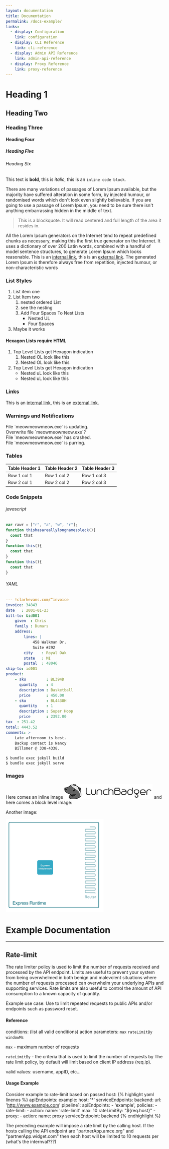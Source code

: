 ```yaml
---
layout: documentation
title: Documentation
permalink: /docs-example/
links:
  - display: Configuration
    link: configuration
  - display: CLI Reference
    link: cli-reference
  - display: Admin API Reference
    link: admin-api-reference
  - display: Proxy Reference
    link: proxy-reference
---
```

# Heading 1
## Heading Two
### Heading Three
#### Heading Four
##### Heading Five
###### Heading Six

This text is **bold**, this is *italic*, this is an `inline code block`.

There are many variations of passages of Lorem Ipsum available, but the majority have suffered alteration in some form, by injected humour, or randomised words which don't look even slightly believable. If you are going to use a passage of Lorem Ipsum, you need to be sure there isn't anything embarrassing hidden in the middle of text.

> This is a blockquote. It will read centered and full length of the area it resides in.

All the Lorem Ipsum generators on the Internet tend to repeat predefined chunks as necessary, making this the first true generator on the Internet. It uses a dictionary of over 200 Latin words, combined with a handful of model sentence structures, to generate Lorem Ipsum which looks reasonable. This is an [internal link](#error-code-definitions), this is an [external link](http://google.com). The generated Lorem Ipsum is therefore always free from repetition, injected humour, or non-characteristic words

### List Styles

1. List item one
2. List Item two
    1. nested ordered List
    2. see the nesting
    3. Add Four Spaces To Nest Lists
        - Nested UL
        - Four Spaces
3. Maybe it works

#### Hexagon Lists require HTML

<ol class="hexagon-list" markdown="1">
<li>Top Level Lists get Hexagon indication
<ol>
<li>Nested OL look like this</li>
<li>Nested OL look like this</li>
</ol>
</li>
<li>Top Level Lists get Hexagon indication
<ul>
<li>Nested uL look like this</li>
<li>Nested uL look like this</li>
</ul>
</li>
</ol>

### Links

This is an [internal link](#error-code-definitions), this is an [external link](http://google.com).

### Warnings and Notifications

<aside class="notice" mardown="1">
File `meowmeowmeow.exe` is updating.
</aside>

<aside class="warning" mardown="1">
Overwrite file `meowmeowmeow.exe`?
</aside>

<aside class="error" mardown="1">
File `meowmeowmeow.exe` has crashed.
</aside>

<aside class="success" mardown="1">
File `meowmeowmeow.exe` is purring.
</aside>

### Tables

Table Header 1 | Table Header 2 | Table Header 3
-------------- | -------------- | --------------
Row 1 col 1 | Row 1 col 2 | Row 1 col 3
Row 2 col 1 | Row 2 col 2 | Row 2 col 3

### Code Snippets

###### javascript

```javascript
var rawr = ["r", "a", "w", "r"];
function thishasareallylongnamesoleck(){
  const that
}
function this(){
  const that
}
function this(){
  const that
}
```

###### YAML

```yaml
--- !clarkevans.com/^invoice
invoice: 34843
date   : 2001-01-23
bill-to: &id001
    given  : Chris
    family : Dumars
    address:
        lines: |
            458 Walkman Dr.
            Suite #292
        city    : Royal Oak
        state   : MI
        postal  : 48046
ship-to: id001
product:
    - sku         : BL394D
      quantity    : 4
      description : Basketball
      price       : 450.00
    - sku         : BL4438H
      quantity    : 1
      description : Super Hoop
      price       : 2392.00
tax  : 251.42
total: 4443.52
comments: >
    Late afternoon is best.
    Backup contact is Nancy
    Billsmer @ 338-4338.
```

```shell
$ bundle exec jekyll build
$ bundle exec jekyll serve
```

### Images

Here comes an inline image ![inline image](/assets/img/lb-logo-mono.png) and here comes a block level image:

Another image:

![inline image](/assets/img/Marchitecture_Express-As-We-Know-it_01.png)

# Example Documentation
---

## Rate-limit
The rate limiter policy is used to limit the number of requests received and processed by the API endpoint. Limits are useful to prevent your system from being overwhelmed in both benign and malevolent situations where the number of requests processed can overwhelm your underlying APIs and supporting services. Rate limits are also useful to control the amount of API consumption to a known capacity of quantity.

Example use case:
Use to limit repeated requests to public APIs and/or endpoints such as password reset.

#### Reference
conditions: (list all valid conditions)
action parameters:
`max`
`rateLimitBy`
`windowMs`


`max` - maximum number of requests

`rateLimitBy` - the criteria that is used to limit the number of requests by
The rate limit policy, by default will limit based on client IP address (req.ip).

valid values: username, appID, etc...

#### Usage Example


Consider example to rate-limit based on passed host:
{% highlight yaml linenos %}
apiEndpoints:
  example:
    host: '*'
serviceEndpoints:
  backend:
    url: 'http://www.example.com'
pipeline1:
    apiEndpoints:
      - 'example',
    policies:
      - rate-limit:
        -
          action:
            name: 'rate-limit'
            max: 10
            rateLimitBy: "${req.host}"
      - proxy:
        -
          action:
            name: proxy
            serviceEndpoint: backend
{% endhighlight %}

The preceding example will impose a rate limit by the calling host.  If the hosts calling the API endpoint are "partnerApp.amce.org" and "partnerApp.widget.com" then each host will be limited to 10 requests per (what's the internval???)
